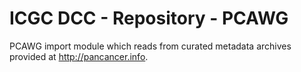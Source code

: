 ICGC DCC - Repository - PCAWG
===

PCAWG import module which reads from curated metadata archives provided at http://pancancer.info.
